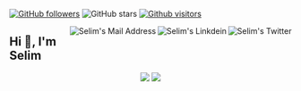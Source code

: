 [![GitHub followers](https://img.shields.io/github/followers/gulceselim?style=social)](https://github.com/gulceselim?tab=followers)
![GitHub stars](https://img.shields.io/github/stars/gulceselim?style=social)
[![Github visitors](https://visitor-badge.glitch.me/badge?page_id=gulceselim.visitor-badge)](https://GitHub.com/gulceselim/StrapDown.js/stargazers/)


<a href="https://twitter.com/gulceselim_" target="_blank" rel="nofollow"><img align="right" alt="Selim's Twitter" src="https://img.shields.io/badge/Twitter-1DA1F2?style=for-the-badge&logo=twitter&logoColor=white" /></a><a href="https://www.linkedin.com/in/gulceselim/" target="_blank" rel="nofollow"><img align="right" alt="Selim's Linkdein" src="https://img.shields.io/badge/LinkedIn-0077B5?style=for-the-badge&logo=linkedin&logoColor=white" /></a><a href="mailto:gulceselim6@gmail.com" target="_blank" rel="nofollow"><img align="right" alt="Selim's Mail Address" src="https://img.shields.io/badge/Gmail-D14836?style=for-the-badge&logo=gmail&logoColor=white" /></a>


## Hi 👋, I'm Selim



<p align="center">
  <img src="https://github-readme-stats.vercel.app/api?username=gulceselim&count_private=true&show_icons=true&theme=tokyonight">
  <img src="https://github-readme-stats.vercel.app/api/top-langs/?username=gulceselim&hide=html,python,jupyter notebook&layout=compact&show_icons=true&theme=tokyonight">
</p>



<!--
**gulceselim/gulceselim** is a ✨ _special_ ✨ repository because its `README.md` (this file) appears on your GitHub profile.

Here are some ideas to get you started:

- 🔭 I’m currently working on ...
- 🌱 I’m currently learning ...
- 👯 I’m looking to collaborate on ...
- 🤔 I’m looking for help with ...
- 💬 Ask me about ...
- 📫 How to reach me: ...
- 😄 Pronouns: ...
- ⚡ Fun fact: ...
-->

